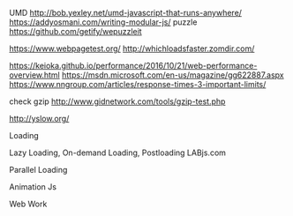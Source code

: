 UMD
http://bob.yexley.net/umd-javascript-that-runs-anywhere/
https://addyosmani.com/writing-modular-js/
puzzle
https://github.com/getify/wepuzzleit

https://www.webpagetest.org/
http://whichloadsfaster.zomdir.com/

https://keioka.github.io/performance/2016/10/21/web-performance-overview.html
https://msdn.microsoft.com/en-us/magazine/gg622887.aspx
https://www.nngroup.com/articles/response-times-3-important-limits/

check gzip
http://www.gidnetwork.com/tools/gzip-test.php

http://yslow.org/


Loading

<link rel="prefetch" href="something.jpg">

<script>
    var img = new Image();
    img.src = "something.jpg";
</script>


Lazy Loading, On-demand Loading, Postloading
LABjs.com
<script>
function scriptLoaded() {
    // yay!
}

var scr = document.createElement("script");
scr.src = "foobar.js";
document.head.appendChild(scr);

scr.onload = scriptLoaded;
scr.onreadystatechange = function() {
    if (scr.readyState === "loaded" || scr.readyState === "complete") {
        scriptLoaded();
    }
}
</script>

Parallel Loading
<script>
    function allScriptsLoaded() {
        // yay!
    }

    function loadScript(source,done) {
        var scr = document.createElement("script");
        scr.src - source;
        scr.async = false;  // <---- LOOKEY LOOKEY!!
        document.head.appendChild(scr);

        if(done) {
            scr.onload = done;
            scr.onreadystatechange = function() {
                if (scr.readyState === "loaded" || scr.readyState === "complete") {
                    done();
                }
            }
        }
    }

    loadScript("jquery.js");
    loadScript("foobar.js");
    loadScript("baz.js", allScriptsLoaded);
</script>


Animation Js
<script>
    // old way
    function updateElement() {
        $elem.css({
            left: x + "px",
            top: y + "px"
        });
    }

    var x, y;

    function doAnimation() {
        // calculate new x, y
        updateElement();
        setTimeout(doAnimation, 1000/60);
    }

    // html5 way
    function updateElement() {
        $elem.css({
            left: x + "px",
            top: y + "px"
        });
    }

    var x, y;

    function doAnimation() {
        // calculate new x, y
        updateElement();
        requestAnimationFrame(doAnimation);
    }
    
    requestAnimationFrame(doAnimation);

    // CSS transition 
    function updateElement() {
        $elem.css({
            left: x + "px",
            top: y + "px"
        });
    }

    var x, y;

    // calculate new x, y (one time, no loop)
    #foo {
        transition: left 0.5s, top 0.5s;
    }

</script>

Web Work
<script>
    var longThread = new Worker("long.js");

    longThread.onmessage = function(evt) {
        var answer = evt.data;
        // do something with the answer
    };

    longThread.postMessage({
        question: "..."
    });

    // long.js

    function figureOutAnswer(question) {
        // ...

        return answer;
    }

    self.onmessage(function(evt){
        var question = evt.data.question;
        var answer = figureOutAnswer(question);
        self.postMessage(answer);
    });
</script>